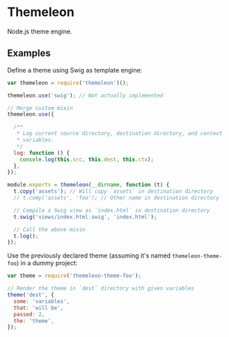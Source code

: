 Themeleon
=========

Node.js theme engine.

Examples
--------

Define a theme using Swig as template engine:

```js
var themeleon = require('themeleon')();

themeleon.use('swig'); // Not actually implemented

// Merge custom mixin
themeleon.use({

  /**
   * Log current source directory, destination directory, and context
   * variables.
   */
  log: function () {
    console.log(this.src, this.dest, this.ctx);
  },
});

module.exports = themeleon(__dirname, function (t) {
  t.copy('assets'); // Will copy `assets` in destination directory
  // t.comy('assets', 'foo'); // Other name in destination directory

  // Compile a Swig view as `index.html` in destination directory
  t.swig('views/index.html.swig', 'index.html');

  // Call the above mixin
  t.log();
});
```

Use the previously declared theme (assuming it's named
`themeleon-theme-foo`) in a dummy project:

```js
var theme = require('themeleon-theme-foo');

// Render the theme in `dest` directory with given variables
theme('dest', {
  some: 'variables',
  that: 'will be',
  passed: 2,
  the: 'theme',
});
```
